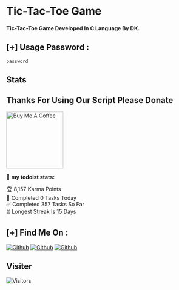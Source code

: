 # Tic-Tac-Toe Game

#### Tic-Tac-Toe Game Developed In C Language By DK.

## [+] Usage Password :
```
password
```

## Stats
<script src="https://tryhackme.com/badge/1310189"></script>

## Thanks For Using Our Script Please Donate

<a href="https://www.buymeacoffee.com/dk1285" target="_blank"><img src="https://cdn.buymeacoffee.com/buttons/v2/default-red.png" alt="Buy Me A Coffee" width="150" ></a>

🚧 **my todoist stats:**
<!-- TODO-IST:START -->
🏆  8,157 Karma Points<br>
🌸  Completed 0 Tasks Today<br>
✅  Completed 357 Tasks So Far<br>
⏳   Longest Streak Is 15 Days<br>
<!-- TODO-IST:END -->

## [+] Find Me On :

[![Github](https://img.shields.io/badge/WhatsApp-DK-lightgreen?style=for-the-badge&logo=whatsapp)](https://whatsapp.com/channel/0029Va9e5PFBqbr0gMgy0w3D)
[![Github](https://img.shields.io/badge/Instagram-DK-pink?style=for-the-badge&logo=instagram)](https://instagram.com/cyber._.dk)
[![Github](https://img.shields.io/badge/TELEGRAM-DK-blue?style=for-the-badge&logo=telegram)](https://t.me/cyber_dk)


## Visiter
<img src="https://profile-counter.glitch.me/dk1285/count.svg" alt="Visitors">
